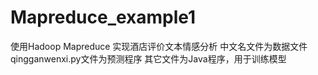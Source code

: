 # Mapreduce_example1
使用Hadoop Mapreduce 实现酒店评价文本情感分析
中文名文件为数据文件
qingganwenxi.py文件为预测程序
其它文件为Java程序，用于训练模型

